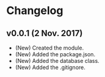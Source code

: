 # Changelog

## v0.0.1 (2 Nov. 2017)
- (New) Created the module.
- (New) Added the package.json.
- (New) Added the database class.
- (New) Added the .gitignore.